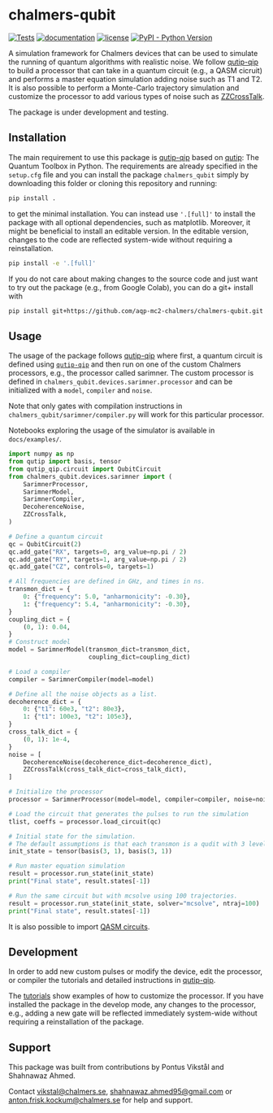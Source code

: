 # chalmers-qubit

[![Tests](https://github.com/aqp-mc2-chalmers/chalmers-qubit/actions/workflows/tests.yml/badge.svg)](https://github.com/aqp-mc2-chalmers/chalmers-qubit/actions/workflows/tests.yml) [![documentation](https://img.shields.io/badge/docs-mkdocs%20material-blue.svg?style=flat)](https://squidfunk.github.io/mkdocs-material/) [![license](https://img.shields.io/badge/License-BSD_3--Clause-orange.svg)](https://opensource.org/licenses/BSD-3-Clause) <a href="https://pypi.org/project/chalmers-qubit/"><img alt="PyPI - Python Version" src="https://img.shields.io/pypi/pyversions/chalmers-qubit"></a>

A simulation framework for Chalmers devices that can be used to simulate the running of quantum algorithms with realistic noise. We follow [qutip-qip](https://qutip-qip.readthedocs.io/en/stable/) to build a processor that can take in a quantum circuit (e.g., a QASM cicruit) and performs a master equation simulation adding noise such as T1 and T2. It is also possible to perform a Monte-Carlo trajectory simulation and customize the processor to add various types of noise such as [ZZCrossTalk](https://qutip-qip.readthedocs.io/en/latest/apidoc/qutip_qip.noise.html#qutip_qip.noise.ZZCrossTalk).

The package is under development and testing.

## Installation

The main requirement to use this package is [qutip-qip](https://qutip-qip.readthedocs.io/en/stable/) based on [qutip](https://qutip-qip.readthedocs.io/en/stable/): The Quantum Toolbox in Python. The requirements are already specified in the `setup.cfg` file and you can install the package `chalmers_qubit` simply by downloading this folder or cloning this repository and running:

```zsh
pip install .
```

to get the minimal installation. You can instead use `'.[full]'` to install the package with all optional dependencies, such as matplotlib. Moreover, it might be beneficial to install an editable version. In the editable version, changes to the code are reflected system-wide without requiring a reinstallation.

```zsh
pip install -e '.[full]'
```

If you do not care about making changes to the source code and just want to try out the package (e.g., from Google Colab), you can do a git+ install with

```zsh
pip install git+https://github.com/aqp-mc2-chalmers/chalmers-qubit.git
```

## Usage

The usage of the package follows [qutip-qip](https://qutip-qip.readthedocs.io/en/stable/) where first, a quantum circuit is defined using [`qutip-qip`](https://qutip-qip.readthedocs.io/en/stable/qip-simulator.html) and then run on one of the custom Chalmers processors, e.g., the processor called sarimner. The custom processor is defined in `chalmers_qubit.devices.sarimner.processor` and can be initialized with a `model`, `compiler` and `noise`.

Note that only gates with compilation instructions in `chalmers_qubit/sarimner/compiler.py` will work for this particular processor.

Notebooks exploring the usage of the simulator is available in `docs/examples/`.

```python
import numpy as np
from qutip import basis, tensor
from qutip_qip.circuit import QubitCircuit
from chalmers_qubit.devices.sarimner import (
    SarimnerProcessor,
    SarimnerModel,
    SarimnerCompiler,
    DecoherenceNoise,
    ZZCrossTalk,
)

# Define a quantum circuit
qc = QubitCircuit(2)
qc.add_gate("RX", targets=0, arg_value=np.pi / 2)
qc.add_gate("RY", targets=1, arg_value=np.pi / 2)
qc.add_gate("CZ", controls=0, targets=1)

# All frequencies are defined in GHz, and times in ns.
transmon_dict = {
    0: {"frequency": 5.0, "anharmonicity": -0.30},
    1: {"frequency": 5.4, "anharmonicity": -0.30},
}
coupling_dict = {
    (0, 1): 0.04,
}
# Construct model
model = SarimnerModel(transmon_dict=transmon_dict,
                      coupling_dict=coupling_dict)

# Load a compiler
compiler = SarimnerCompiler(model=model)

# Define all the noise objects as a list.
decoherence_dict = {
    0: {"t1": 60e3, "t2": 80e3},
    1: {"t1": 100e3, "t2": 105e3},
}
cross_talk_dict = {
    (0, 1): 1e-4,
}
noise = [
    DecoherenceNoise(decoherence_dict=decoherence_dict),
    ZZCrossTalk(cross_talk_dict=cross_talk_dict),
]

# Initialize the processor
processor = SarimnerProcessor(model=model, compiler=compiler, noise=noise)

# Load the circuit that generates the pulses to run the simulation
tlist, coeffs = processor.load_circuit(qc)

# Initial state for the simulation.
# The default assumptions is that each transmon is a qudit with 3 levels.
init_state = tensor(basis(3, 1), basis(3, 1))

# Run master equation simulation
result = processor.run_state(init_state)
print("Final state", result.states[-1])

# Run the same circuit but with mcsolve using 100 trajectories.
result = processor.run_state(init_state, solver="mcsolve", ntraj=100)
print("Final state", result.states[-1])
```

It is also possible to import [QASM circuits](https://nbviewer.org/urls/qutip.org/qutip-tutorials/tutorials-v5/quantum-circuits/qasm.ipynb).

## Development

In order to add new custom pulses or modify the device, edit the processor, or compiler the tutorials and detailed instructions in [qutip-qip](https://qutip-qip.readthedocs.io/en/stable/).

The [tutorials](https://qutip.org/qutip-tutorials/) show examples of how to customize the processor. If you have installed the package in the develop mode, any changes to the processor, e.g., adding a new gate will be reflected immediately system-wide without requiring a reinstallation of the package.

## Support

This package was built from contributions by Pontus Vikstål and Shahnawaz Ahmed.

Contact vikstal@chalmers.se, shahnawaz.ahmed95@gmail.com or anton.frisk.kockum@chalmers.se for help and support.
